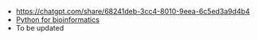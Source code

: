 - https://chatgpt.com/share/68241deb-3cc4-8010-9eea-6c5ed3a9d4b4
- [Python for bioinformatics](https://www.youtube.com/watch?v=jBlTQjcKuaY&t=647s)
- To be updated